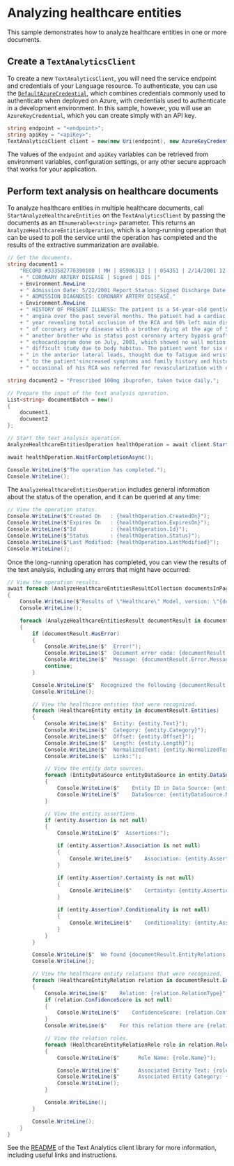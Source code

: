 # Analyzing healthcare entities
This sample demonstrates how to analyze healthcare entities in one or more documents.

## Create a `TextAnalyticsClient`
To create a new `TextAnalyticsClient`, you will need the service endpoint and credentials of your Language resource. To authenticate, you can use the [`DefaultAzureCredential`][DefaultAzureCredential], which combines credentials commonly used to authenticate when deployed on Azure, with credentials used to authenticate in a development environment. In this sample, however, you will use an `AzureKeyCredential`, which you can create simply with an API key.

```C# Snippet:CreateTextAnalyticsClient
string endpoint = "<endpoint>";
string apiKey = "<apiKey>";
TextAnalyticsClient client = new(new Uri(endpoint), new AzureKeyCredential(apiKey));
```

The values of the `endpoint` and `apiKey` variables can be retrieved from environment variables, configuration settings, or any other secure approach that works for your application.

## Perform text analysis on healthcare documents
To analyze healthcare entities in multiple healthcare documents, call `StartAnalyzeHealthcareEntities` on the `TextAnalyticsClient` by passing the documents as an `IEnumerable<string>` parameter. This returns an `AnalyzeHealthcareEntitiesOperation`, which is a long-running operation that can be used to poll the service until the operation has completed and the results of the extractive summarization are available.

```C# Snippet:TextAnalyticsAnalyzeHealthcareEntitiesConvenienceAsync
// Get the documents.
string document1 =
    "RECORD #333582770390100 | MH | 85986313 | | 054351 | 2/14/2001 12:00:00 AM |"
    + " CORONARY ARTERY DISEASE | Signed | DIS |"
    + Environment.NewLine
    + " Admission Date: 5/22/2001 Report Status: Signed Discharge Date: 4/24/2001"
    + " ADMISSION DIAGNOSIS: CORONARY ARTERY DISEASE."
    + Environment.NewLine
    + " HISTORY OF PRESENT ILLNESS: The patient is a 54-year-old gentleman with a history of progressive"
    + " angina over the past several months. The patient had a cardiac catheterization in July of this"
    + " year revealing total occlusion of the RCA and 50% left main disease, with a strong family history"
    + " of coronary artery disease with a brother dying at the age of 52 from a myocardial infarction and"
    + " another brother who is status post coronary artery bypass grafting. The patient had a stress"
    + " echocardiogram done on July, 2001, which showed no wall motion abnormalities, but this was a"
    + " difficult study due to body habitus. The patient went for six minutes with minimal ST depressions"
    + " in the anterior lateral leads, thought due to fatigue and wrist pain, his anginal equivalent. Due"
    + " to the patient'sincreased symptoms and family history and history left main disease with total"
    + " occasional of his RCA was referred for revascularization with open heart surgery.";

string document2 = "Prescribed 100mg ibuprofen, taken twice daily.";

// Prepare the input of the text analysis operation.
List<string> documentBatch = new()
{
    document1,
    document2
};

// Start the text analysis operation.
AnalyzeHealthcareEntitiesOperation healthOperation = await client.StartAnalyzeHealthcareEntitiesAsync(documentBatch);

await healthOperation.WaitForCompletionAsync();

Console.WriteLine($"The operation has completed.");
Console.WriteLine();
```

The `AnalyzeHealthcareEntitiesOperation` includes general information about the status of the operation, and it can be queried at any time:

```C# Snippet:TextAnalyticsSampleHealthcareOperationStatus
// View the operation status.
Console.WriteLine($"Created On   : {healthOperation.CreatedOn}");
Console.WriteLine($"Expires On   : {healthOperation.ExpiresOn}");
Console.WriteLine($"Id           : {healthOperation.Id}");
Console.WriteLine($"Status       : {healthOperation.Status}");
Console.WriteLine($"Last Modified: {healthOperation.LastModified}");
Console.WriteLine();
```

Once the long-running operation has completed, you can view the results of the text analysis, including any errors that might have occurred:

```C# Snippet:TextAnalyticsSampleHealthcareConvenienceAsyncViewResults
// View the operation results.
await foreach (AnalyzeHealthcareEntitiesResultCollection documentsInPage in healthOperation.Value)
{
    Console.WriteLine($"Results of \"Healthcare\" Model, version: \"{documentsInPage.ModelVersion}\"");
    Console.WriteLine();

    foreach (AnalyzeHealthcareEntitiesResult documentResult in documentsInPage)
    {
        if (documentResult.HasError)
        {
            Console.WriteLine($"  Error!");
            Console.WriteLine($"  Document error code: {documentResult.Error.ErrorCode}.");
            Console.WriteLine($"  Message: {documentResult.Error.Message}");
            continue;
        }

        Console.WriteLine($"  Recognized the following {documentResult.Entities.Count} healthcare entities:");
        Console.WriteLine();

        // View the healthcare entities that were recognized.
        foreach (HealthcareEntity entity in documentResult.Entities)
        {
            Console.WriteLine($"  Entity: {entity.Text}");
            Console.WriteLine($"  Category: {entity.Category}");
            Console.WriteLine($"  Offset: {entity.Offset}");
            Console.WriteLine($"  Length: {entity.Length}");
            Console.WriteLine($"  NormalizedText: {entity.NormalizedText}");
            Console.WriteLine($"  Links:");

            // View the entity data sources.
            foreach (EntityDataSource entityDataSource in entity.DataSources)
            {
                Console.WriteLine($"    Entity ID in Data Source: {entityDataSource.EntityId}");
                Console.WriteLine($"    DataSource: {entityDataSource.Name}");
            }

            // View the entity assertions.
            if (entity.Assertion is not null)
            {
                Console.WriteLine($"  Assertions:");

                if (entity.Assertion?.Association is not null)
                {
                    Console.WriteLine($"    Association: {entity.Assertion?.Association}");
                }

                if (entity.Assertion?.Certainty is not null)
                {
                    Console.WriteLine($"    Certainty: {entity.Assertion?.Certainty}");
                }

                if (entity.Assertion?.Conditionality is not null)
                {
                    Console.WriteLine($"    Conditionality: {entity.Assertion?.Conditionality}");
                }
            }
        }

        Console.WriteLine($"  We found {documentResult.EntityRelations.Count} relations in the current document:");
        Console.WriteLine();

        // View the healthcare entity relations that were recognized.
        foreach (HealthcareEntityRelation relation in documentResult.EntityRelations)
        {
            Console.WriteLine($"    Relation: {relation.RelationType}");
            if (relation.ConfidenceScore is not null)
            {
                Console.WriteLine($"    ConfidenceScore: {relation.ConfidenceScore}");
            }
            Console.WriteLine($"    For this relation there are {relation.Roles.Count} roles");

            // View the relation roles.
            foreach (HealthcareEntityRelationRole role in relation.Roles)
            {
                Console.WriteLine($"      Role Name: {role.Name}");

                Console.WriteLine($"      Associated Entity Text: {role.Entity.Text}");
                Console.WriteLine($"      Associated Entity Category: {role.Entity.Category}");
                Console.WriteLine();
            }

            Console.WriteLine();
        }

        Console.WriteLine();
    }
}
```

See the [README][README] of the Text Analytics client library for more information, including useful links and instructions.

[DefaultAzureCredential]: https://github.com/Azure/azure-sdk-for-net/blob/main/sdk/identity/Azure.Identity/README.md
[README]: https://github.com/Azure/azure-sdk-for-net/blob/main/sdk/textanalytics/Azure.AI.TextAnalytics/README.md
